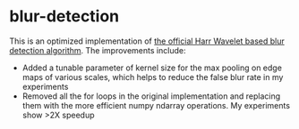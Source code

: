 # blur-detection
This is an optimized implementation of [the official Harr Wavelet based blur detection algorithm](https://github.com/pedrofrodenas/blur-Detection-Haar-Wavelet). The improvements include:
- Added a tunable parameter of kernel size for the max pooling on edge maps of various scales, which helps to reduce the false blur rate in my experiments
- Removed all the for loops in the original implementation and replacing them with the more efficient numpy ndarray operations. My experiments show >2X speedup

